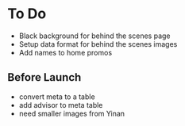 # To Do

* Black background for behind the scenes page
* Setup data format for behind the scenes images
* Add names to home promos

## Before Launch

* convert meta to a table
* add advisor to meta table
* need smaller images from Yinan

